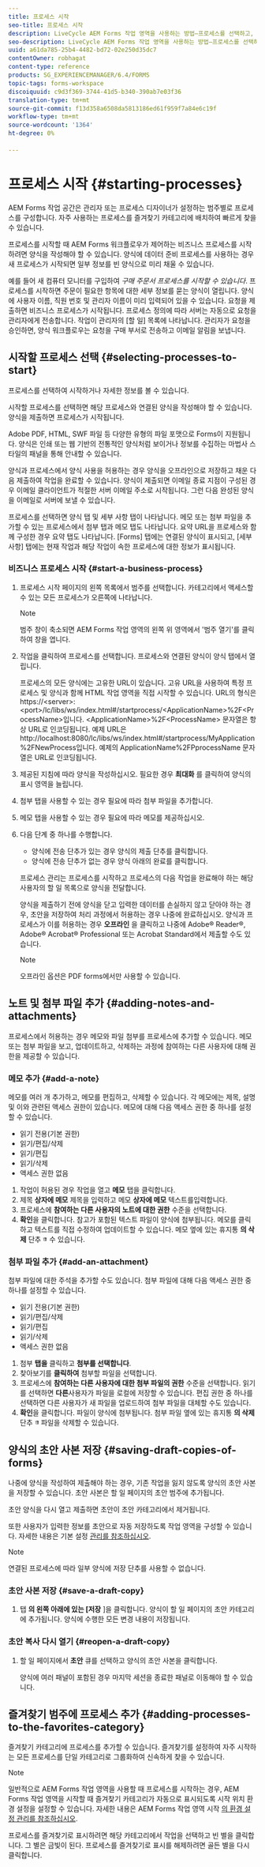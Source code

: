 ```yaml
---
title: 프로세스 시작
seo-title: 프로세스 시작
description: LiveCycle AEM Forms 작업 영역을 사용하는 방법—프로세스를 선택하고, 메모와 첨부 파일을 추가하고, 초안 사본을 저장하고, 즐겨찾기에 추가할 수 있습니다.
seo-description: LiveCycle AEM Forms 작업 영역을 사용하는 방법—프로세스를 선택하고, 메모와 첨부 파일을 추가하고, 초안 사본을 저장하고, 즐겨찾기에 추가할 수 있습니다.
uuid: a61da785-25b4-4482-bd72-02e250d35dc7
contentOwner: robhagat
content-type: reference
products: SG_EXPERIENCEMANAGER/6.4/FORMS
topic-tags: forms-workspace
discoiquuid: c9d3f369-3744-41d5-b340-390ab7e03f36
translation-type: tm+mt
source-git-commit: f13d358a6508da5813186ed61f959f7a84e6c19f
workflow-type: tm+mt
source-wordcount: '1364'
ht-degree: 0%

---
```



# 프로세스 시작 {#starting-processes}

AEM Forms 작업 공간은 관리자 또는 프로세스 디자이너가 설정하는 범주별로 프로세스를 구성합니다. 자주 사용하는 프로세스를 즐겨찾기 카테고리에 배치하여 빠르게 찾을 수 있습니다.

프로세스를 시작할 때 AEM Forms 워크플로우가 제어하는 비즈니스 프로세스를 시작하려면 양식을 작성해야 할 수 있습니다. 양식에 데이터 준비 프로세스를 사용하는 경우 새 프로세스가 시작되면 일부 정보를 빈 양식으로 미리 채울 수 있습니다.

예를 들어 새 컴퓨터 모니터를 구입하여 *구매 주문서 프로세스를 시작할 수 있습니다*. 프로세스를 시작하면 주문이 필요한 항목에 대한 세부 정보를 묻는 양식이 열립니다. 양식에 사용자 이름, 직원 번호 및 관리자 이름이 미리 입력되어 있을 수 있습니다. 요청을 제출하면 비즈니스 프로세스가 시작됩니다. 프로세스 정의에 따라 서버는 자동으로 요청을 관리자에게 전송합니다. 작업이 관리자의 [할 일] 목록에 나타납니다. 관리자가 요청을 승인하면, 양식 워크플로우는 요청을 구매 부서로 전송하고 이메일 알림을 보냅니다.

## 시작할 프로세스 선택 {#selecting-processes-to-start}

프로세스를 선택하여 시작하거나 자세한 정보를 볼 수 있습니다.

시작할 프로세스를 선택하면 해당 프로세스와 연결된 양식을 작성해야 할 수 있습니다. 양식을 제출하면 프로세스가 시작됩니다.

Adobe PDF, HTML, SWF 파일 등 다양한 유형의 파일 포맷으로 Forms이 지원됩니다. 양식은 인쇄 또는 웹 기반의 전통적인 양식처럼 보이거나 정보를 수집하는 마법사 스타일의 패널을 통해 안내할 수 있습니다.

양식과 프로세스에서 양식 사용을 허용하는 경우 양식을 오프라인으로 저장하고 채운 다음 제출하여 작업을 완료할 수 있습니다. 양식이 제출되면 이메일 종료 지점이 구성된 경우 이메일 클라이언트가 적절한 서버 이메일 주소로 시작됩니다. 그런 다음 완성된 양식을 이메일로 서버에 보낼 수 있습니다.

프로세스를 선택하면 양식 탭 및 세부 사항 탭이 나타납니다. 메모 또는 첨부 파일을 추가할 수 있는 프로세스에서 첨부 탭과 메모 탭도 나타납니다. 요약 URL을 프로세스와 함께 구성한 경우 요약 탭도 나타납니다. [Forms] 탭에는 연결된 양식이 표시되고, [세부 사항] 탭에는 현재 작업과 해당 작업이 속한 프로세스에 대한 정보가 표시됩니다.

### 비즈니스 프로세스 시작 {#start-a-business-process}

1. 프로세스 시작 페이지의 왼쪽 목록에서 범주를 선택합니다. 카테고리에서 액세스할 수 있는 모든 프로세스가 오른쪽에 나타납니다.

   >[!NOTE]
   >
   >범주 창이 축소되면 AEM Forms 작업 영역의 왼쪽 위 영역에서 &#39;범주 열기&#39;를 클릭하여 창을 엽니다.

1. 작업을 클릭하여 프로세스를 선택합니다. 프로세스와 연결된 양식이 양식 탭에서 열립니다.

   프로세스의 모든 양식에는 고유한 URL이 있습니다. 고유 URL을 사용하여 특정 프로세스 및 양식과 함께 HTML 작업 영역을 직접 시작할 수 있습니다. URL의 형식은 https://&lt;server>:&lt;port>/lc/libs/ws/index.html#/startprocess/&lt;ApplicationName>%2F&lt;ProcessName>입니다. &lt;ApplicationName>%2F&lt;ProcessName> 문자열은 항상 URL로 인코딩됩니다. 예제 URL은 http://localhost:8080/lc/libs/ws/index.html#/startprocess/MyApplication%2FNewProcess입니다. 예제의 ApplicationName%2FPprocessName 문자열은 URL로 인코딩됩니다.

1. 제공된 지침에 따라 양식을 작성하십시오. 필요한 경우 **최대화** 를 클릭하여 양식의 표시 영역을 늘립니다.
1. 첨부 탭을 사용할 수 있는 경우 필요에 따라 첨부 파일을 추가합니다.
1. 메모 탭을 사용할 수 있는 경우 필요에 따라 메모를 제공하십시오.
1. 다음 단계 중 하나를 수행합니다.

   * 양식에 전송 단추가 있는 경우 양식의 제출 단추를 클릭합니다.
   * 양식에 전송 단추가 없는 경우 양식 아래의 완료를 클릭합니다.

   프로세스 관리는 프로세스를 시작하고 프로세스의 다음 작업을 완료해야 하는 해당 사용자의 할 일 목록으로 양식을 전달합니다.

   양식을 제출하기 전에 양식을 닫고 입력한 데이터를 손실하지 않고 닫아야 하는 경우, 초안을 저장하여 처리 과정에서 허용하는 경우 나중에 완료하십시오. 양식과 프로세스가 이를 허용하는 경우 **오프라인** 을 클릭하고 나중에 Adobe® Reader®, Adobe® Acrobat® Professional 또는 Acrobat Standard에서 제출할 수도 있습니다.

   >[!NOTE]
   >
   >오프라인 옵션은 PDF forms에서만 사용할 수 있습니다.

## 노트 및 첨부 파일 추가 {#adding-notes-and-attachments}

프로세스에서 허용하는 경우 메모와 파일 첨부를 프로세스에 추가할 수 있습니다. 메모 또는 첨부 파일을 보고, 업데이트하고, 삭제하는 과정에 참여하는 다른 사용자에 대해 권한을 제공할 수 있습니다.

### 메모 추가 {#add-a-note}

메모를 여러 개 추가하고, 메모를 편집하고, 삭제할 수 있습니다. 각 메모에는 제목, 설명 및 이와 관련된 액세스 권한이 있습니다. 메모에 대해 다음 액세스 권한 중 하나를 설정할 수 있습니다.

* 읽기 전용(기본 권한)
* 읽기/편집/삭제
* 읽기/편집
* 읽기/삭제
* 액세스 권한 없음

1. 작업이 허용된 경우 작업을 열고 **메모** 탭을 클릭합니다.
1. 제목 **상자에 메모** 제목을 입력하고 메모 **상자에 메모** 텍스트를입력합니다.
1. 프로세스에 **참여하는 다른 사용자의 노트에 대한 권한** 수준을 선택합니다.
1. **확인**&#x200B;을 클릭합니다. 참고가 포함된 텍스트 파일이 양식에 첨부됩니다. 메모를 클릭하고 텍스트를 직접 수정하여 업데이트할 수 있습니다. 메모 옆에 있는 휴지통 **의 삭제** 단추 ![이미지를 클릭하여 메모를 삭제할](assets/icondelete.png) 수 있습니다.

### 첨부 파일 추가 {#add-an-attachment}

첨부 파일에 대한 주석을 추가할 수도 있습니다. 첨부 파일에 대해 다음 액세스 권한 중 하나를 설정할 수 있습니다.

* 읽기 전용(기본 권한)
* 읽기/편집/삭제
* 읽기/편집
* 읽기/삭제
* 액세스 권한 없음

1. 첨부 **탭을** 클릭하고 **첨부를 선택합니다**.
1. 찾아보기를 **클릭하여** 첨부할 파일을 선택합니다.
1. 프로세스에 **참여하는 다른 사용자에 대한 첨부 파일의 권한** 수준을 선택합니다. 읽기를 선택하면 **다른**&#x200B;사용자가 파일을 로컬에 저장할 수 있습니다. 편집 권한 중 하나를 선택하면 다른 사용자가 새 파일을 업로드하여 첨부 파일을 대체할 수도 있습니다.
1. **확인**&#x200B;을 클릭합니다. 파일이 양식에 첨부됩니다. 첨부 파일 옆에 있는 휴지통 **의 삭제** 단추 ![이미지를 클릭하여](assets/icondelete.png) 파일을 삭제할 수 있습니다.

## 양식의 초안 사본 저장 {#saving-draft-copies-of-forms}

나중에 양식을 작성하여 제출해야 하는 경우, 기존 작업을 잃지 않도록 양식의 초안 사본을 저장할 수 있습니다. 초안 사본은 할 일 페이지의 초안 범주에 추가됩니다.

초안 양식을 다시 열고 제출하면 초안이 초안 카테고리에서 제거됩니다.

또한 사용자가 입력한 정보를 초안으로 자동 저장하도록 작업 영역을 구성할 수 있습니다. 자세한 내용은 기본 설정 [관리를 참조하십시오](/help/forms/using/getting-started-livecycle-html-workspace.md).

>[!NOTE]
>
>연결된 프로세스에 따라 일부 양식에 저장 단추를 사용할 수 없습니다.

### 초안 사본 저장 {#save-a-draft-copy}

1. 탭 **의 왼쪽 아래에 있는 [저장** ]을 클릭합니다. 양식이 할 일 페이지의 초안 카테고리에 추가됩니다. 양식에 수행한 모든 변경 내용이 저장됩니다.

### 초안 복사 다시 열기 {#reopen-a-draft-copy}

1. 할 일 페이지에서 **초안** 큐를 선택하고 양식의 초안 사본을 클릭합니다.

   양식에 여러 패널이 포함된 경우 마지막 세션을 종료한 패널로 이동해야 할 수 있습니다.

## 즐겨찾기 범주에 프로세스 추가 {#adding-processes-to-the-favorites-category}

즐겨찾기 카테고리에 프로세스를 추가할 수 있습니다. 즐겨찾기를 설정하여 자주 시작하는 모든 프로세스를 단일 카테고리로 그룹화하여 신속하게 찾을 수 있습니다.

>[!NOTE]
>
>일반적으로 AEM Forms 작업 영역을 사용할 때 프로세스를 시작하는 경우, AEM Forms 작업 영역을 시작할 때 즐겨찾기 카테고리가 자동으로 표시되도록 시작 위치 환경 설정을 설정할 수 있습니다. 자세한 내용은 AEM Forms 작업 영역 시작 [의 환경 설정 관리를 참조하십시오](/help/forms/using/getting-started-livecycle-html-workspace.md).

프로세스를 즐겨찾기로 표시하려면 해당 카테고리에서 작업을 선택하고 빈 별을 클릭합니다. 그 별은 금빛이 된다. 프로세스를 즐겨찾기로 표시를 해제하려면 골든 별을 다시 클릭합니다.

